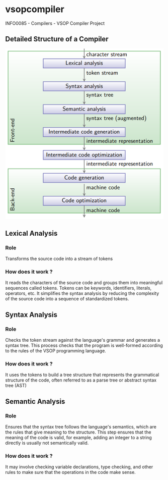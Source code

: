 # vsopcompiler
INFO0085 - Compilers - VSOP Compiler Project

## Detailed Structure of a Compiler

![Local Image](images/structure-of-a-compiler.png)

## Lexical Analysis
### Role
Transforms the source code into a stream of tokens
### How does it work ?
It reads the characters of the source code and groups them into meaningful sequences called tokens.
Tokens can be keywords, identifiers, literals, operators, etc.
It simplifies the syntax analysis by reducing the complexity of the source code into a sequence of standardized tokens.

## Syntax Analysis
### Role
Checks the token stream against the language's grammar and generates a syntax tree.
This process checks that the program is well-formed according to the rules of the VSOP programming language.
### How does it work ?
It uses the tokens to build a tree structure that represents the grammatical structure of the code, often referred to as a parse tree or abstract syntax tree (AST)

## Semantic Analysis
### Role
Ensures that the syntax tree follows the language's semantics, which are the rules that give meaning to the structure.
This step ensures that the meaning of the code is valid, for example, adding an integer to a string directly is usually not semantically valid.
### How does it work ?
It may involve checking variable declarations, type checking, and other rules to make sure that the operations in the code make sense.
